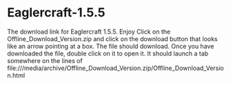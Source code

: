 # Eaglercraft-1.5.5
The download link for Eaglercraft 1.5.5. Enjoy
Click on the Offline_Download_Version.zip and click on the download button that looks like an arrow pointing at a box. The file should download. Once you have downloaded the file, double click on it to open it. It should launch a tab somewhere on the lines of file:///media/archive/Offline_Download_Version.zip/Offline_Download_Version.html
